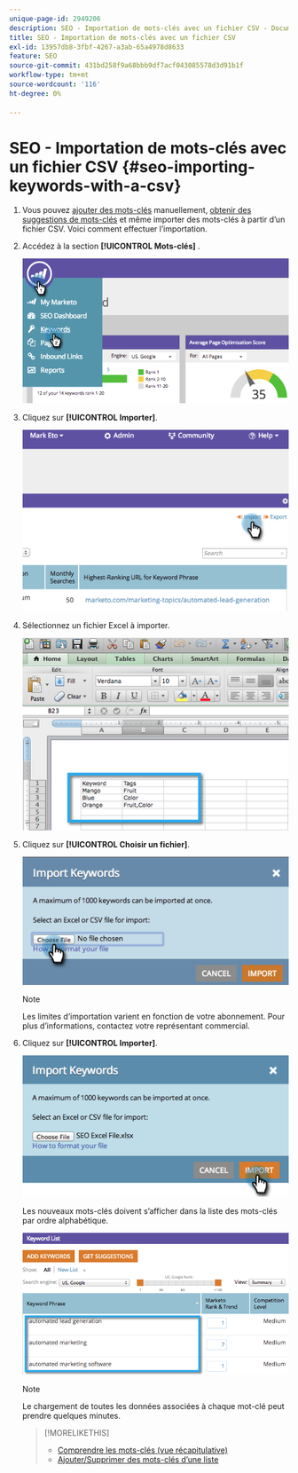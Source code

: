 ```yaml
---
unique-page-id: 2949206
description: SEO - Importation de mots-clés avec un fichier CSV - Documents Marketo - Documentation du produit
title: SEO - Importation de mots-clés avec un fichier CSV
exl-id: 13957db8-3fbf-4267-a3ab-65a4978d8633
feature: SEO
source-git-commit: 431bd258f9a68bbb9df7acf043085578d3d91b1f
workflow-type: tm+mt
source-wordcount: '116'
ht-degree: 0%

---
```


# SEO - Importation de mots-clés avec un fichier CSV {#seo-importing-keywords-with-a-csv}

1. Vous pouvez [ajouter des mots-clés](/help/marketo/product-docs/additional-apps/seo/keywords/seo-add-keywords.md) manuellement, [obtenir des suggestions de mots-clés](/help/marketo/product-docs/additional-apps/seo/keywords/seo-get-suggested-keywords.md) et même importer des mots-clés à partir d’un fichier CSV. Voici comment effectuer l’importation.

1. Accédez à la section **[!UICONTROL Mots-clés]** .

   ![](assets/image2014-9-18-11-3a44-3a25.png)

1. Cliquez sur **[!UICONTROL Importer]**.

   ![](assets/image2014-9-18-11-3a44-3a36.png)

1. Sélectionnez un fichier Excel à importer.

   ![](assets/image2014-9-18-11-3a44-3a42.png)

1. Cliquez sur **[!UICONTROL Choisir un fichier]**.

   ![](assets/image2014-9-18-11-3a44-3a46.png)

   >[!NOTE]
   >
   >Les limites d’importation varient en fonction de votre abonnement. Pour plus d’informations, contactez votre représentant commercial.

1. Cliquez sur **[!UICONTROL Importer]**.

   ![](assets/image2014-9-18-11-3a45-3a25.png)

   Les nouveaux mots-clés doivent s’afficher dans la liste des mots-clés par ordre alphabétique.

   ![](assets/image2014-9-18-11-3a45-3a30.png)

   >[!NOTE]
   >
   >Le chargement de toutes les données associées à chaque mot-clé peut prendre quelques minutes.

   >[!MORELIKETHIS]
   >
   >* [Comprendre les mots-clés (vue récapitulative)](/help/marketo/product-docs/additional-apps/seo/keywords/seo-understanding-keywords.md)
   >* [Ajouter/Supprimer des mots-clés d’une liste](/help/marketo/product-docs/additional-apps/seo/keywords/seo-add-remove-keywords-from-a-list.md)
